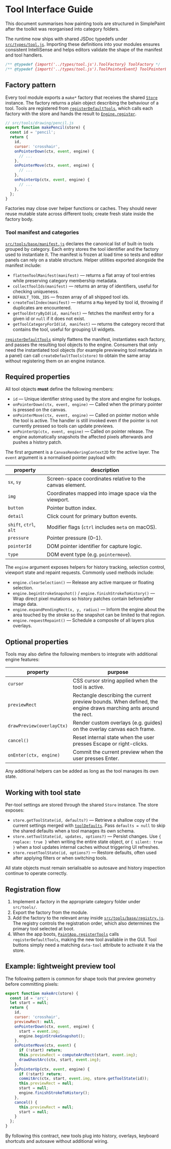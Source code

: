 # Tool Interface Guide

This document summarises how painting tools are structured in SimplePaint after the toolkit was reorganised into category folders.

The runtime now ships with shared JSDoc typedefs under [`src/types/tool.js`](../src/types/tool.js).  Importing these definitions
into your modules ensures consistent IntelliSense and helps editors validate the shape of the manifest and tool handlers.

```js
/** @typedef {import('../types/tool.js').ToolFactory} ToolFactory */
/** @typedef {import('../types/tool.js').ToolPointerEvent} ToolPointerEvent */
```

## Factory pattern

Every tool module exports a `make*` factory that receives the shared [`Store`](../src/core/store.js) instance.  The factory returns a plain object describing the behaviour of a tool.  Tools are registered from [`registerDefaultTools`](../src/tools/base/registry.js), which calls each factory with the store and hands the result to [`Engine.register`](../src/core/engine.js).

```js
// src/tools/drawing/pencil.js
export function makePencil(store) {
  const id = 'pencil';
  return {
    id,
    cursor: 'crosshair',
    onPointerDown(ctx, event, engine) {
      // ...
    },
    onPointerMove(ctx, event, engine) {
      // ...
    },
    onPointerUp(ctx, event, engine) {
      // ...
    },
  };
}
```

Factories may close over helper functions or caches.  They should never reuse mutable state across different tools; create fresh state inside the factory body.

### Tool manifest and categories

[`src/tools/base/manifest.js`](../src/tools/base/manifest.js) declares the canonical list of built-in tools grouped by category.  Each entry stores the tool identifier and the factory used to instantiate it.  The manifest is frozen at load time so tests and editor panels can rely on a stable structure.  Helper utilities exported alongside the manifest include:

- `flattenToolManifest(manifest)` — returns a flat array of tool entries while preserving category membership metadata.
- `collectToolIds(manifest)` — returns an array of identifiers, useful for checking uniqueness.
- `DEFAULT_TOOL_IDS` — frozen array of all shipped tool ids.
- `createToolIndex(manifest)` — returns a `Map` keyed by tool id, throwing if duplicates are encountered.
- `getToolEntryById(id, manifest)` — fetches the manifest entry for a given id or `null` if it does not exist.
- `getToolCategoryForId(id, manifest)` — returns the category record that contains the tool, useful for grouping UI widgets.

[`registerDefaultTools`](../src/tools/base/registry.js) simply flattens the manifest, instantiates each factory, and passes the resulting tool objects to the engine.  Consumers that only need the instantiated tool objects (for example previewing tool metadata in a panel) can call `createDefaultTools(store)` to obtain the same array without registering them on an engine instance.

## Required properties

All tool objects **must** define the following members:

- `id` — Unique identifier string used by the store and engine for lookups.
- `onPointerDown(ctx, event, engine)` — Called when the primary pointer is pressed on the canvas.
- `onPointerMove(ctx, event, engine)` — Called on pointer motion while the tool is active.  The handler is still invoked even if the pointer is not currently pressed so tools can update previews.
- `onPointerUp(ctx, event, engine)` — Called on pointer release.  The engine automatically snapshots the affected pixels afterwards and pushes a history patch.

The first argument is a `CanvasRenderingContext2D` for the active layer.  The `event` argument is a normalised pointer payload with:

| property | description |
| --- | --- |
| `sx`, `sy` | Screen-space coordinates relative to the canvas element. |
| `img` | Coordinates mapped into image space via the viewport. |
| `button` | Pointer button index. |
| `detail` | Click count for primary button events. |
| `shift`, `ctrl`, `alt` | Modifier flags (`ctrl` includes `meta` on macOS). |
| `pressure` | Pointer pressure (0–1). |
| `pointerId` | DOM pointer identifier for capture logic. |
| `type` | DOM event type (e.g. `pointermove`). |

The `engine` argument exposes helpers for history tracking, selection control, viewport state and repaint requests.  Commonly used methods include:

- `engine.clearSelection()` — Release any active marquee or floating selection.
- `engine.beginStrokeSnapshot()` / `engine.finishStrokeToHistory()` — Wrap direct pixel mutations so history patches contain before/after image data.
- `engine.expandPendingRect(x, y, radius)` — Inform the engine about the area touched by the stroke so the snapshot can be limited to that region.
- `engine.requestRepaint()` — Schedule a composite of all layers plus overlays.

## Optional properties

Tools may also define the following members to integrate with additional engine features:

| property | purpose |
| --- | --- |
| `cursor` | CSS cursor string applied when the tool is active. |
| `previewRect` | Rectangle describing the current preview bounds.  When defined, the engine draws marching ants around the rect. |
| `drawPreview(overlayCtx)` | Render custom overlays (e.g. guides) on the overlay canvas each frame. |
| `cancel()` | Reset internal state when the user presses Escape or right-clicks. |
| `onEnter(ctx, engine)` | Commit the current preview when the user presses Enter. |

Any additional helpers can be added as long as the tool manages its own state.

## Working with tool state

Per-tool settings are stored through the shared `Store` instance.  The store exposes:

- `store.getToolState(id, defaults?)` — Retrieve a shallow copy of the current settings merged with [`toolDefaults`](../src/core/store.js).  Pass `defaults = null` to skip the shared defaults when a tool manages its own schema.
- `store.setToolState(id, updates, options?)` — Persist changes.  Use `{ replace: true }` when writing the entire state object, or `{ silent: true }` when a tool updates internal caches without triggering UI refreshes.
- `store.resetToolState(id, options?)` — Restore defaults, often used after applying filters or when switching tools.

All state objects must remain serialisable so autosave and history inspection continue to operate correctly.

## Registration flow

1. Implement a factory in the appropriate category folder under `src/tools/`.
2. Export the factory from the module.
3. Add the factory to the relevant array inside [`src/tools/base/registry.js`](../src/tools/base/registry.js).  The registry controls the registration order, which also determines the primary tool selected at boot.
4. When the app boots, [`PaintApp.registerTools`](../src/app.js) calls `registerDefaultTools`, making the new tool available in the GUI.  Tool buttons simply need a matching `data-tool` attribute to activate it via the store.

## Example: lightweight preview tool

The following pattern is common for shape tools that preview geometry before committing pixels:

```js
export function makeArc(store) {
  const id = 'arc';
  let start = null;
  return {
    id,
    cursor: 'crosshair',
    previewRect: null,
    onPointerDown(ctx, event, engine) {
      start = event.img;
      engine.beginStrokeSnapshot();
    },
    onPointerMove(ctx, event) {
      if (!start) return;
      this.previewRect = computeArcRect(start, event.img);
      drawGhostArc(ctx, start, event.img);
    },
    onPointerUp(ctx, event, engine) {
      if (!start) return;
      commitArc(ctx, start, event.img, store.getToolState(id));
      this.previewRect = null;
      start = null;
      engine.finishStrokeToHistory();
    },
    cancel() {
      this.previewRect = null;
      start = null;
    }
  };
}
```

By following this contract, new tools plug into history, overlays, keyboard shortcuts and autosave without additional wiring.
